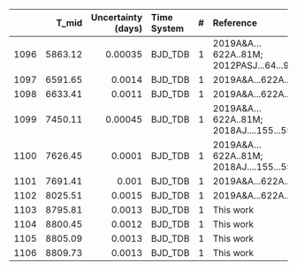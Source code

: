 |      |   T_mid |   Uncertainty (days) | Time System   |   # | Reference                              |
|-----:|--------:|---------------------:|:--------------|----:|:---------------------------------------|
| 1096 | 5863.12 |              0.00035 | BJD_TDB       |   1 | 2019A&A…622A..81M; 2012PASJ...64...97S |
| 1097 | 6591.65 |              0.0014  | BJD_TDB       |   1 | 2019A&A...622A..81M                    |
| 1098 | 6633.41 |              0.0011  | BJD_TDB       |   1 | 2019A&A...622A..81M                    |
| 1099 | 7450.11 |              0.00045 | BJD_TDB       |   1 | 2019A&A…622A..81M; 2018AJ....155...55B |
| 1100 | 7626.45 |              0.0001  | BJD_TDB       |   1 | 2019A&A…622A..81M; 2018AJ....155...55B |
| 1101 | 7691.41 |              0.001   | BJD_TDB       |   1 | 2019A&A...622A..81M                    |
| 1102 | 8025.51 |              0.0015  | BJD_TDB       |   1 | 2019A&A...622A..81M                    |
| 1103 | 8795.81 |              0.0013  | BJD_TDB       |   1 | This work                              |
| 1104 | 8800.45 |              0.0012  | BJD_TDB       |   1 | This work                              |
| 1105 | 8805.09 |              0.0013  | BJD_TDB       |   1 | This work                              |
| 1106 | 8809.73 |              0.0013  | BJD_TDB       |   1 | This work                              |